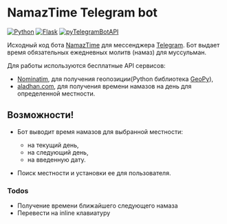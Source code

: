 # NamazTime Telegram bot 
[![Python](https://img.shields.io/badge/python-3-blue)](https://www.python.org/downloads/)
[![Flask](https://img.shields.io/badge/flask-1.1-blue)](https://flask.palletsprojects.com/en/1.1.x/)
[![pyTelegramBotAPI](https://img.shields.io/badge/pyTelegramBotAPI-3.6-blue)](https://pypi.org/project/pyTelegramBotAPI/)

Исходный код бота [NamazTime](https://t.me/NamazTimeCheEl_Bot) для мессенджера [Telegram](https://telegram.org/). Бот 
выдает время обязательных ежедневных молитв (намаз) для муссульман. 
 
 Для работы используются бесплатные API сервисов:
 - [Nominatim](https://nominatim.openstreetmap.org), для получения геопозиции(Python библиотека [GeoPy](https://geopy.readthedocs.io)),
 - [aladhan.com](https://aladhan.com/prayer-times-api), для получения времени намазов на день для определенной местности.

## Возможности!

- Бот выводит время намазов для выбранной местности: 
  - на текущий день, 
  - на следующий день,
  - на введенную дату.

- Поиск местности и установки ее для пользователя.

### Todos
- Получение времени ближайшего следующего намаза
- Перевести на inline клавиатуру